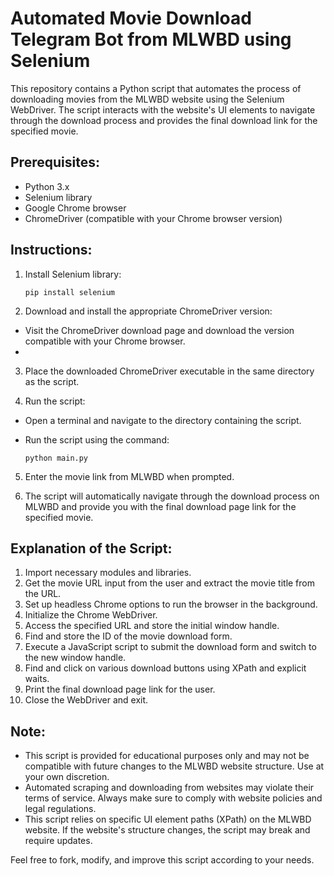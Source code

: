 # Automated Movie Download Telegram Bot from MLWBD using Selenium

This repository contains a Python script that automates the process of downloading movies from the MLWBD website using the Selenium WebDriver. The script interacts with the website's UI elements to navigate through the download process and provides the final download link for the specified movie.

## Prerequisites:

- Python 3.x
- Selenium library
- Google Chrome browser
- ChromeDriver (compatible with your Chrome browser version)

## Instructions:

1. Install Selenium library:

   `pip install selenium`

3. Download and install the appropriate ChromeDriver version:
- Visit the ChromeDriver download page and download the version compatible with your Chrome browser.
- 
3. Place the downloaded ChromeDriver executable in the same directory as the script.

4. Run the script:

- Open a terminal and navigate to the directory containing the script.
- Run the script using the command:

   `python main.py`

5. Enter the movie link from MLWBD when prompted.

6. The script will automatically navigate through the download process on MLWBD and provide you with the final download page link for the specified movie.

## Explanation of the Script:

1. Import necessary modules and libraries.
2. Get the movie URL input from the user and extract the movie title from the URL.
3. Set up headless Chrome options to run the browser in the background.
4. Initialize the Chrome WebDriver.
5. Access the specified URL and store the initial window handle.
6. Find and store the ID of the movie download form.
7. Execute a JavaScript script to submit the download form and switch to the new window handle.
8. Find and click on various download buttons using XPath and explicit waits.
9. Print the final download page link for the user.
10. Close the WebDriver and exit.

## Note:

- This script is provided for educational purposes only and may not be compatible with future changes to the MLWBD website structure. Use at your own discretion.
- Automated scraping and downloading from websites may violate their terms of service. Always make sure to comply with website policies and legal regulations.
- This script relies on specific UI element paths (XPath) on the MLWBD website. If the website's structure changes, the script may break and require updates.

Feel free to fork, modify, and improve this script according to your needs.
